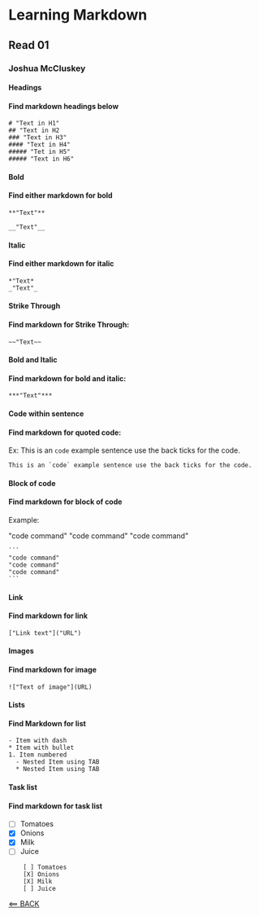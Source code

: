 # Learning Markdown
## Read 01
### Joshua McCluskey

#### Headings
#### Find markdown headings below

    # "Text in H1"
    ## "Text in H2
    ### "Text in H3"
    #### "Text in H4"
    ##### "Tet in H5"
    ##### "Text in H6"
    
#### Bold
#### Find either markdown for bold

    **"Text"**
       
    __"Text"__
    

#### Italic
#### Find either markdown for italic

    *"Text*
    _"Text"_
 
#### Strike Through
#### Find markdown for Strike Through:

    ~~"Text~~
    
#### Bold and Italic
#### Find markdown for bold and italic:

    ***"Text"***
    
#### Code within sentence
#### Find markdown for quoted code:

Ex: This is an `code` example sentence use the back ticks for the code.

    This is an `code` example sentence use the back ticks for the code.
    
#### Block of code
#### Find markdown for block of code

Example:

"code command" 
"code command"
"code command"

    ```
    "code command" 
    "code command"
    "code command"
    ```

#### Link
#### Find markdown for link

    ["Link text"]("URL")
    
#### Images
#### Find markdown for image

    !["Text of image"](URL)
    
#### Lists
#### Find Markdown for list

    - Item with dash
    * Item with bullet
    1. Item numbered
      - Nested Item using TAB
      * Nested Item using TAB
      
#### Task list
#### Find markdown for task list 

- [ ] Tomatoes
- [X] Onions
- [X] Milk
- [ ] Juice
```
    [ ] Tomatoes
    [X] Onions
    [X] Milk
    [ ] Juice
```    
[<== BACK](README.md)
